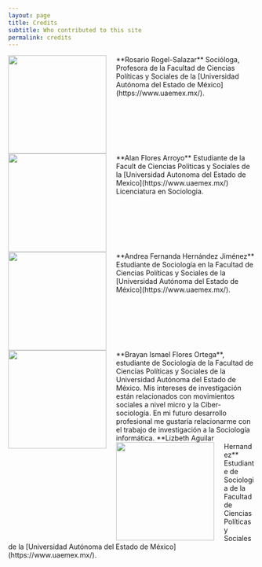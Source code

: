 ```yaml
---
layout: page
title: Credits
subtitle: Who contributed to this site
permalink: credits
---
```


<img src="{{ site.baseurl }}/assets/img/FotoRosario.jpg" style="float:left;width:200px;padding-right:20px;">
**Rosario Rogel-Salazar** Socióloga, Profesora de la Facultad de Ciencias Políticas y Sociales de la [Universidad Autónoma del Estado de México](https://www.uaemex.mx/). 
<div style="clear: both;"></div>

<img src="{{ site.baseurl}}/assets/img/AlanG.jpg" style="float:left;width:200px;padding-right:20px;">
**Alan Flores Arroyo** Estudiante de la Facult de Ciencias Politicas y Sociales de la [Universidad Autonoma del Estado de Mexico](https://www.uaemex.mx/) Licenciatura en Sociologia.
<div style="clear: both;"></div>

<img src="{{ site.baseurl}}/assets/img/FotoAndreaFernanda.jpeg" style="float:left;width:200px;padding-right:20px;">
**Andrea Fernanda Hernández Jiménez** Estudiante de Sociología en la Facultad de Ciencias Políticas y Sociales de la [Universidad Autónoma del Estado de México](https://www.uaemex.mx/).
<div style="clear: both;"></div>

<img src="{{ site.baseurl}}/assets/img/Ismel.jpg" style="float:left;width:200px;padding-right:20px;">
**Brayan Ismael Flores Ortega**, estudiante de Sociología de la Facultad de Ciencias Políticas y Sociales de la Universidad Autónoma del Estado de México. Mis intereses de investigación están relacionados con movimientos sociales a nivel micro y la Ciber-sociología. En mi futuro desarrollo profesional me gustaría relacionarme con el trabajo de investigación a la Sociología informática.

<img src="{{ site.baseurl }}/assets/img/LizbethHernández.jpg" style="float:left;width:200px;padding-right:20px;">
**Lizbeth Aguilar Hernandez** Estudiante de Sociologia de la Facultad de Ciencias Políticas y Sociales de la [Universidad Autónoma del Estado de México](https://www.uaemex.mx/). 
<div style="clear: both;"></div>
